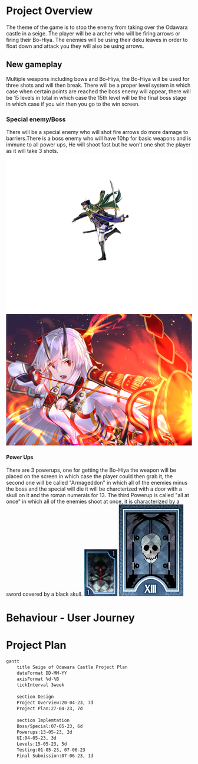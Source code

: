 # Project Overview

The theme of the game is to stop the enemy from taking over the  Odawara castle in a seige. The player will be a archer who will be firing arrows or firing their Bo-Hiya. The enemies will be using their deku leaves in order to float down and attack you they will also be using arrows.
## New gameplay 

Multiple weapons including bows and Bo-Hiya, the Bo-Hiya will be used for three shots and will then break. There will be a proper level system in which case when certain points are reached the boss enemy will appear, there will be 15 levels in total in which case the 15th level will be the final boss stage in which case if you win then you go to the win screen.
 
 ### Special enemy/Boss 
 There will be a special enemy who will shot fire arrows do more damage to barriers.There is a boss enemy who will have 10hp for basic weapons and is immune to all power ups, He will shoot fast but he won't one shot the player as it will take 3 shots.
 ![Date Masume/Boss](Images/Boss.jpg)
 ![Tomoe Gozen/Special Enemy](Images/TomoeGozenFiring.png)


#### Power Ups
 There are 3 powerups, one for getting the Bo-Hiya the weapon will be placed on the screen in which case the player could then grab it, the second one will be called "Armageddon" in which all of the enemies  minus the boss and the special will die it will be charcterized with a door with a skull on it and the roman numerals for 13. The third Powerup is called "all at once" in which all of the enemies shoot at once, it is characterized by a sword covered by a black skull. 
![All At Once](Images/Cursed_Sword_P3P.webp)
![Armageddon](Images/Death-0.webp)

# Behaviour - User Journey



# Project Plan 
 ``` mermaid 
gantt
     title Seige of Odawara Castle Project Plan
     dateFormat DD-MM-YY
     axisFormat %d-%B
     tickInterval 3week

     section Design 
     Project Overview:20-04-23, 7d
     Project Plan:27-04-23, 7d
     
     section Implemtation
     Boss/Special:07-05-23, 6d
     Powerups:13-05-23, 2d
     UI:04-05-23, 3d
     Levels:15-05-23, 5d
     Testing:01-05-23, 07-06-23
     Final Submission:07-06-23, 1d
```
